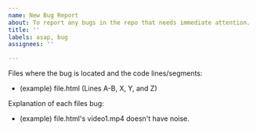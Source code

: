 ```yaml
---
name: New Bug Report
about: To report any bugs in the repo that needs immediate attention.
title: ''
labels: asap, bug
assignees: ''

---
```


Files where the bug is located and the code lines/segments:
- (example) file.html (Lines A-B, X, Y, and Z)

Explanation of each files bug:
- (example) file.html's video1.mp4 doesn't have noise.
